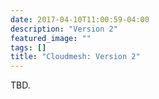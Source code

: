 ```yaml
---
date: 2017-04-10T11:00:59-04:00
description: "Version 2"
featured_image: ""
tags: []
title: "Cloudmesh: Version 2"
---
```


TBD.
